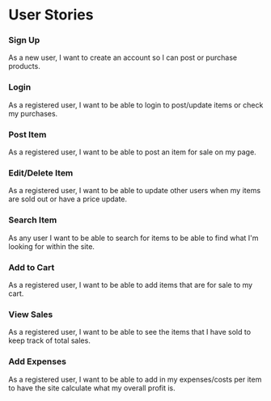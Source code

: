# User Stories #
### Sign Up ###
As a new user, I want to create an account so I can post or purchase products.
### Login ###
As a registered user, I want to be able to login to post/update items or check my purchases.
### Post Item ###
As a registered user, I want to be able to post an item for sale on my page.
### Edit/Delete Item ###
As a registered user, I want to be able to update other users when my items are sold out or have a price update.
### Search Item ###
As any user I want to be able to search for items to be able to find what I'm looking for within the site.
### Add to Cart ###
As a registered user, I want to be able to add items that are for sale to my cart.
### View Sales ###
As a registered user, I want to be able to see the items that I have sold to keep track of total sales.
### Add Expenses ###
As a registered user, I want to be able to add in my expenses/costs per item to have the site calculate what my overall profit is.
